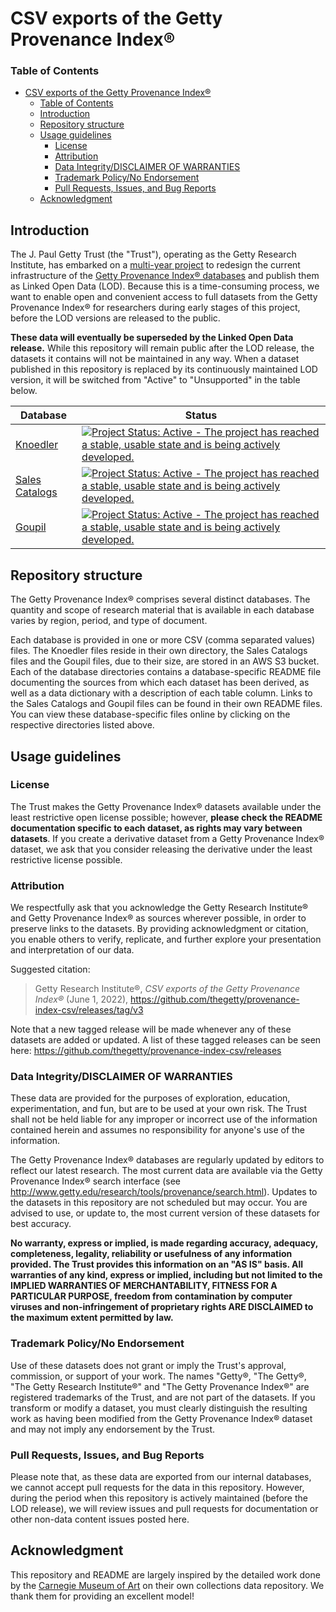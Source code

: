 # CSV exports of the Getty Provenance Index®

### Table of Contents

- [CSV exports of the Getty Provenance Index®](#csv-exports-of-the-getty-provenance-index%C2%AE)
    - [Table of Contents](#table-of-contents)
  - [Introduction](#introduction)
  - [Repository structure](#repository-structure)
  - [Usage guidelines](#usage-guidelines)
    - [License](#license)
    - [Attribution](#attribution)
    - [Data Integrity/DISCLAIMER OF WARRANTIES](#data-integritydisclaimer-of-warranties)
    - [Trademark Policy/No Endorsement](#trademark-policyno-endorsement)
    - [Pull Requests, Issues, and Bug Reports](#pull-requests-issues-and-bug-reports)
  - [Acknowledgment](#acknowledgment)

## Introduction

The J. Paul Getty Trust (the "Trust"), operating as the Getty Research Institute, has embarked on a [multi-year project](http://www.getty.edu/provenance_remodel) to redesign the current infrastructure of the [Getty Provenance Index® databases](http://www.getty.edu/research/tools/provenance/) and publish them as Linked Open Data (LOD). 
Because this is a time-consuming process, we want to enable open and convenient access to full datasets from the Getty Provenance Index® for researchers during early stages of this project, before the LOD versions are released to the public.

**These data will eventually be superseded by the Linked Open Data release.**
While this repository will remain public after the LOD release, the datasets it contains will not be maintained in any way.
When a dataset published in this repository is replaced by its continuously maintained LOD version, it will be switched from "Active" to "Unsupported" in the table below.

|Database|Status|
|--------|--------------------------------------|
|[Knoedler](https://github.com/thegetty/provenance-index-csv/tree/master/knoedler)|[![Project Status: Active - The project has reached a stable, usable state and is being actively developed.](http://www.repostatus.org/badges/latest/active.svg)](http://www.repostatus.org/#active)|
|[Sales Catalogs](https://github.com/thegetty/provenance-index-csv/tree/master/sales_catalogs)|[![Project Status: Active - The project has reached a stable, usable state and is being actively developed.](http://www.repostatus.org/badges/latest/active.svg)](http://www.repostatus.org/#active)|
|[Goupil](https://github.com/thegetty/provenance-index-csv/tree/master/goupil)|[![Project Status: Active - The project has reached a stable, usable state and is being actively developed.](http://www.repostatus.org/badges/latest/active.svg)](http://www.repostatus.org/#active)|

## Repository structure

The Getty Provenance Index® comprises several distinct databases. 
The quantity and scope of research material that is available in each database varies by region, period, and type of document.

Each database is provided in one or more CSV (comma separated values) files.  The Knoedler files reside in their own directory, the Sales Catalogs files and the Goupil files, due to their size, are stored in an AWS S3 bucket. Each of the database directories contains a database-specific README file documenting the sources from which each dataset has been derived, as well as a data dictionary with a description of each table column.  Links to the Sales Catalogs and Goupil files can be found in their own README files. You can view these database-specific files online by clicking on the respective directories listed above.

## Usage guidelines

### License

The Trust makes the Getty Provenance Index® datasets available under the least restrictive open license possible; however, **please check the README documentation specific to each dataset, as rights may vary between datasets**.
If you create a derivative dataset from a Getty Provenance Index® dataset, we ask that you consider releasing the derivative under the least restrictive license possible.

### Attribution

We respectfully ask that you acknowledge the Getty Research Institute® and Getty Provenance Index® as sources wherever possible, in order to preserve links to the datasets. By providing acknowledgment or citation, you enable others to verify, replicate, and further explore your presentation and interpretation of our data.

Suggested citation:

>Getty Research Institute®, _CSV exports of the Getty Provenance Index®_ (June 1, 2022), <https://github.com/thegetty/provenance-index-csv/releases/tag/v3>

Note that a new tagged release will be made whenever any of these datasets are added or updated. A list of these tagged releases can be seen here: <https://github.com/thegetty/provenance-index-csv/releases>

### Data Integrity/DISCLAIMER OF WARRANTIES

These data are provided for the purposes of exploration, education, experimentation, and fun, but are to be used at your own risk. 
The Trust shall not be held liable for any improper or incorrect use of the information contained herein and assumes no responsibility for anyone's use of the information.

The Getty Provenance Index® databases are regularly updated by editors to reflect our latest research. 
The most current data are available via the Getty Provenance Index® search interface (see <http://www.getty.edu/research/tools/provenance/search.html>).
Updates to the datasets in this repository are not scheduled but may occur.
You are advised to use, or update to, the most current version of these datasets for best accuracy.

**No warranty, express or implied, is made regarding accuracy, adequacy, completeness, legality, reliability or usefulness of any information provided.
The Trust provides this information on an "AS IS" basis.
All warranties of any kind, express or implied, including but not limited to the IMPLIED WARRANTIES OF MERCHANTABILITY, FITNESS FOR A PARTICULAR PURPOSE, freedom from contamination by computer viruses and non-infringement of proprietary rights ARE DISCLAIMED to the maximum extent permitted by law.**

### Trademark Policy/No Endorsement

Use of these datasets does not grant or imply the Trust's approval, commission, or support of your work. 
The names "Getty®, "The Getty®, "The Getty Research Institute®" and "The Getty Provenance Index®" are registered trademarks of the Trust, and are not part of the datasets. 
If you transform or modify a dataset, you must clearly distinguish the resulting work as having been modified from the Getty Provenance Index® dataset and may not imply any endorsement by the Trust.

### Pull Requests, Issues, and Bug Reports

Please note that, as these data are exported from our internal databases, we cannot accept pull requests for the data in this repository. 
However, during the period when this repository is actively maintained (before the LOD release), we will review issues and pull requests for documentation or other non-data content issues posted here.

## Acknowledgment

This repository and README are largely inspired by the detailed work done by the [Carnegie Museum of Art](https://github.com/cmoa/collection) on their own collections data repository.
We thank them for providing an excellent model!

